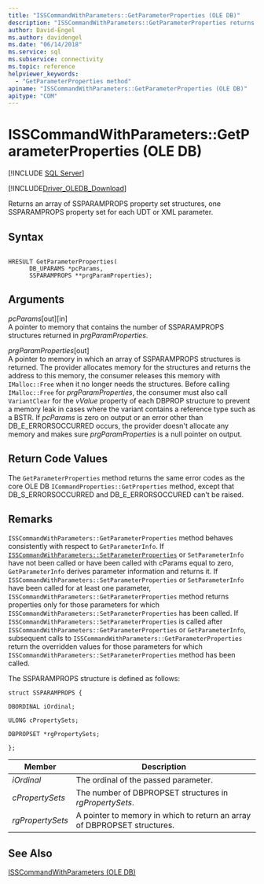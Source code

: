 ```yaml
---
title: "ISSCommandWithParameters::GetParameterProperties (OLE DB)"
description: "ISSCommandWithParameters::GetParameterProperties returns an array of property set structures in OLE DB Driver for SQL Server, one for each UDT or XML parameter."
author: David-Engel
ms.author: davidengel
ms.date: "06/14/2018"
ms.service: sql
ms.subservice: connectivity
ms.topic: reference
helpviewer_keywords:
  - "GetParameterProperties method"
apiname: "ISSCommandWithParameters::GetParameterProperties (OLE DB)"
apitype: "COM"
---
```

# ISSCommandWithParameters::GetParameterProperties (OLE DB)
[!INCLUDE [SQL Server](../../../includes/applies-to-version/sql-asdb-asdbmi-asa-pdw.md)]

[!INCLUDE[Driver_OLEDB_Download](../../../includes/driver_oledb_download.md)]

  Returns an array of SSPARAMPROPS property set structures, one SSPARAMPROPS property set for each UDT or XML parameter.  
  
## Syntax  
  
```  
  
HRESULT GetParameterProperties(  
      DB_UPARAMS *pcParams,  
      SSPARAMPROPS **prgParamProperties);  
```  
  
## Arguments  
 *pcParams*[out][in]  
 A pointer to memory that contains the number of SSPARAMPROPS structures returned in *prgParamProperties*.  
  
 *prgParamProperties*[out]  
 A pointer to memory in which an array of SSPARAMPROPS structures is returned. The provider allocates memory for the structures and returns the address to this memory, the consumer releases this memory with `IMalloc::Free` when it no longer needs the structures. Before calling `IMalloc::Free` for *prgParamProperties*, the consumer must also call `VariantClear` for the *vValue* property of each DBPROP structure to prevent a memory leak in cases where the variant contains a reference type such as a BSTR. If *pcParams* is zero on output or an error other than DB_E_ERRORSOCCURRED occurs, the provider doesn't allocate any memory and makes sure *prgParamProperties* is a null pointer on output.  
  
## Return Code Values  
 The `GetParameterProperties` method returns the same error codes as the core OLE DB `ICommandProperties::GetProperties` method, except that DB_S_ERRORSOCCURRED and DB_E_ERRORSOCCURED can't be raised.  
  
## Remarks  
 `ISSCommandWithParameters::GetParameterProperties` method behaves consistently with respect to `GetParameterInfo`. If [`ISSCommandWithParameters::SetParameterProperties`](../../oledb/ole-db-interfaces/isscommandwithparameters-setparameterproperties-ole-db.md) or `SetParameterInfo` have not been called or have been called with cParams equal to zero, `GetParameterInfo` derives parameter information and returns it. If `ISSCommandWithParameters::SetParameterProperties` or `SetParameterInfo` have been called for at least one parameter, `ISSCommandWithParameters::GetParameterProperties` method returns properties only for those parameters for which `ISSCommandWithParameters::SetParameterProperties` has been called. If `ISSCommandWithParameters::SetParameterProperties` is called after `ISSCommandWithParameters::GetParameterProperties` or `GetParameterInfo`, subsequent calls to `ISSCommandWithParameters::GetParameterProperties` return the overridden values for those parameters for which `ISSCommandWithParameters::SetParameterProperties` method has been called.  
  
 The SSPARAMPROPS structure is defined as follows:  
  
 `struct SSPARAMPROPS {`  
  
 `DBORDINAL iOrdinal;`  
  
 `ULONG cPropertySets;`  
  
 `DBPROPSET *rgPropertySets;`  
  
 `};`  
  
|Member|Description|  
|------------|-----------------|  
|*iOrdinal*|The ordinal of the passed parameter.|  
|*cPropertySets*|The number of DBPROPSET structures in *rgPropertySets*.|  
|*rgPropertySets*|A pointer to memory in which to return an array of DBPROPSET structures.|  
  
## See Also  
 [ISSCommandWithParameters &#40;OLE DB&#41;](../../oledb/ole-db-interfaces/isscommandwithparameters-ole-db.md)  
  
  
